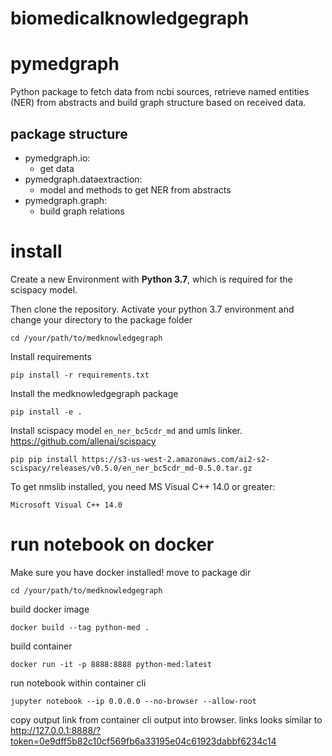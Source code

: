 # biomedicalknowledgegraph

# pymedgraph
Python package to fetch data from ncbi sources, retrieve named entities (NER) from abstracts and build graph structure based on
received data.
## package structure
- pymedgraph.io:
  - get data
- pymedgraph.dataextraction:
  - model and methods to get NER from abstracts
- pymedgraph.graph:
  - build graph relations

# install
Create a new Environment with <b>Python 3.7</b>, which is required for the scispacy model.

Then clone the repository. 
Activate your python 3.7 environment and change your directory to the package folder
````shell
cd /your/path/to/medknowledgegraph
````
Install requirements
````shell
pip install -r requirements.txt
````
Install the medknowledgegraph package
````shell
pip install -e .
````

Install scispacy model `en_ner_bc5cdr_md` and umls linker.
https://github.com/allenai/scispacy
````shell
pip pip install https://s3-us-west-2.amazonaws.com/ai2-s2-scispacy/releases/v0.5.0/en_ner_bc5cdr_md-0.5.0.tar.gz
````

To get nmslib installed, you need MS Visual C++ 14.0 or greater:
````
Microsoft Visual C++ 14.0 
````

# run notebook on docker
Make sure you have docker installed!
move to package dir
````shell
cd /your/path/to/medknowledgegraph
````
build docker image
````shell
docker build --tag python-med .
````
build container
```shell
docker run -it -p 8888:8888 python-med:latest
```
run notebook within container cli
````shell
jupyter notebook --ip 0.0.0.0 --no-browser --allow-root
````
copy output link from container cli output into browser.
links looks similar to http://127.0.0.1:8888/?token=0e9dff5b82c10cf569fb6a33195e04c61923dabbf6234c14
